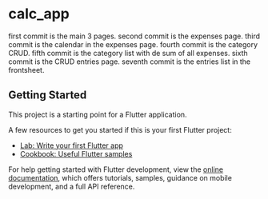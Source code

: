 # calc_app

first commit is the main 3 pages.
second commit is the expenses page.
third commit is the calendar in the expenses page.
fourth commit is the category CRUD.
fifth commit is the category list with de sum of all expenses.
sixth commit is the CRUD entries page.
seventh commit is the entries list in the frontsheet.

## Getting Started

This project is a starting point for a Flutter application.

A few resources to get you started if this is your first Flutter project:

- [Lab: Write your first Flutter app](https://docs.flutter.dev/get-started/codelab)
- [Cookbook: Useful Flutter samples](https://docs.flutter.dev/cookbook)

For help getting started with Flutter development, view the
[online documentation](https://docs.flutter.dev/), which offers tutorials,
samples, guidance on mobile development, and a full API reference.
